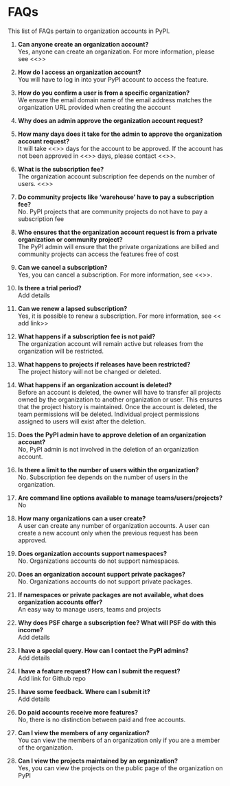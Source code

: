 # FAQs

This list of FAQs pertain to organization accounts in PyPI. 

1. **Can anyone create an organization account?**<br />
Yes, anyone can create an organization. For more information, please see <<>>

2. **How do I access an organization account?**<br />
You will have to log in into your PyPI account to access the feature.

3. **How do you confirm a user is from a specific organization?**<br />
We ensure the email domain name of the email address matches the organization URL provided when creating the account

4. **Why does an admin approve the organization account request?**<br />
	
5. **How many days does it take for the admin to approve the organization account request?**<br />
It will take <<>> days for the account to be approved. If the account has not been approved in <<>> days, please contact <<>>.

6. **What is the subscription fee?**<br />
The organization account subscription fee depends on the number of users. <<>>

7. **Do community projects like ‘warehouse’ have to pay a subscription fee?**<br />
No. PyPI projects that are community projects do not have to pay a subscription fee

8. **Who ensures that the organization account request is from a private organization or community project?**<br />
The PyPI admin will ensure that the private organizations are billed and community projects can access the features free of cost

9. **Can we cancel a subscription?**<br />
Yes, you can cancel a subscription. For more information, see <<>>.

10. **Is there a trial period?**<br />
Add details

11. **Can we renew a lapsed subscription?**<br />
Yes, it is possible to renew a subscription. For more information, see << add link>>

12. **What happens if a subscription fee is not paid?**<br />
The organization account will remain active but releases from the organization will be restricted.

13. **What happens to projects if releases have been restricted?**<br />
The project history will not be changed or deleted.

14. **What happens if an organization account is deleted?**<br />
Before an account is deleted, the owner will have to transfer all projects owned by the organization to another organization or user. This ensures that the project history is maintained. Once the account is deleted, the team permissions will be deleted. Individual project permissions assigned to users will exist after the deletion.

15. **Does the PyPI admin have to approve deletion of an organization account?**<br />
No, PyPI admin is not involved in the deletion of an organization account.

16. **Is there a limit to the number of users within the organization?**<br />
No. Subscription fee depends on the number of users in the organization.

17. **Are command line options available to manage teams/users/projects?**<br />
No

18. **How many organizations can a user create?**<br />
A user can create any number of organization accounts. A user can create a new account only when the previous request has been approved. 

19. **Does organization accounts support namespaces?**<br />
No. Organizations accounts do not support namespaces. 

20. **Does an organization account support private packages?**<br />
No. Organizations accounts do not support private packages. 

21. **If namespaces or private packages are not available, what does organization accounts offer?**<br />
An easy way to manage users, teams and projects

22. **Why does PSF charge a subscription fee? What will PSF do with this income?**<br />
Add details

23. **I have a special query. How can I contact the PyPI admins?**<br />
Add details

24. **I have a feature request? How can I submit the request?**<br />
Add link for Github repo

25. **I have some feedback. Where can I submit it?**<br />
Add details

26. **Do paid accounts receive more features?**<br />
No, there is no distinction between paid and free accounts.

27. **Can I view the members of any organization?**<br />
You can view the members of an organization only if you are a member of the organization.

28. **Can I view the projects maintained by an organization?**<br />
Yes, you can view the projects on the public page of the organization on PyPI

